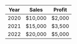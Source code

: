 | Year | Sales   | Profit |
|------|---------|--------|
| 2020 | $10,000 | $2,000 |
| 2021 | $15,000 | $3,500 |
| 2022 | $20,000 | $5,000 |

